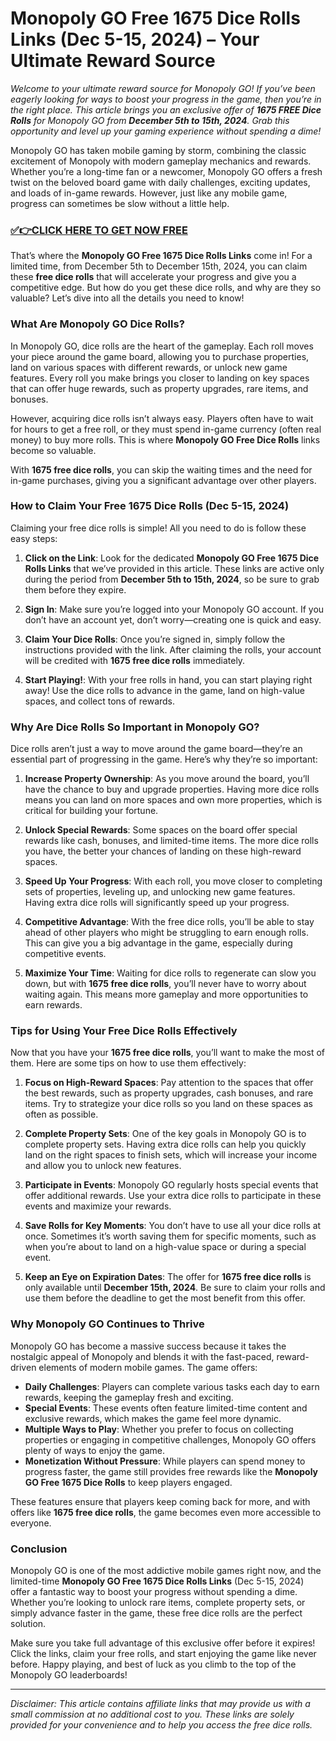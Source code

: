 # Monopoly GO Free 1675 Dice Rolls Links (Dec 5-15, 2024) – Your Ultimate Reward Source

*Welcome to your ultimate reward source for Monopoly GO! If you’ve been eagerly looking for ways to boost your progress in the game, then you’re in the right place. This article brings you an exclusive offer of **1675 FREE Dice Rolls** for Monopoly GO from **December 5th to 15th, 2024**. Grab this opportunity and level up your gaming experience without spending a dime!*

Monopoly GO has taken mobile gaming by storm, combining the classic excitement of Monopoly with modern gameplay mechanics and rewards. Whether you’re a long-time fan or a newcomer, Monopoly GO offers a fresh twist on the beloved board game with daily challenges, exciting updates, and loads of in-game rewards. However, just like any mobile game, progress can sometimes be slow without a little help.

### [✅👉CLICK HERE TO GET NOW FREE](https://verifysuper.xyz/m/go/)

That’s where the **Monopoly GO Free 1675 Dice Rolls Links** come in! For a limited time, from December 5th to December 15th, 2024, you can claim these **free dice rolls** that will accelerate your progress and give you a competitive edge. But how do you get these dice rolls, and why are they so valuable? Let’s dive into all the details you need to know!

### What Are Monopoly GO Dice Rolls?

In Monopoly GO, dice rolls are the heart of the gameplay. Each roll moves your piece around the game board, allowing you to purchase properties, land on various spaces with different rewards, or unlock new game features. Every roll you make brings you closer to landing on key spaces that can offer huge rewards, such as property upgrades, rare items, and bonuses.

However, acquiring dice rolls isn’t always easy. Players often have to wait for hours to get a free roll, or they must spend in-game currency (often real money) to buy more rolls. This is where **Monopoly GO Free Dice Rolls** links become so valuable.

With **1675 free dice rolls**, you can skip the waiting times and the need for in-game purchases, giving you a significant advantage over other players.

### How to Claim Your Free 1675 Dice Rolls (Dec 5-15, 2024)

Claiming your free dice rolls is simple! All you need to do is follow these easy steps:

1. **Click on the Link**: Look for the dedicated **Monopoly GO Free 1675 Dice Rolls Links** that we’ve provided in this article. These links are active only during the period from **December 5th to 15th, 2024**, so be sure to grab them before they expire.

2. **Sign In**: Make sure you’re logged into your Monopoly GO account. If you don’t have an account yet, don’t worry—creating one is quick and easy.

3. **Claim Your Dice Rolls**: Once you’re signed in, simply follow the instructions provided with the link. After claiming the rolls, your account will be credited with **1675 free dice rolls** immediately.

4. **Start Playing!**: With your free rolls in hand, you can start playing right away! Use the dice rolls to advance in the game, land on high-value spaces, and collect tons of rewards.

### Why Are Dice Rolls So Important in Monopoly GO?

Dice rolls aren’t just a way to move around the game board—they’re an essential part of progressing in the game. Here’s why they’re so important:

1. **Increase Property Ownership**: As you move around the board, you’ll have the chance to buy and upgrade properties. Having more dice rolls means you can land on more spaces and own more properties, which is critical for building your fortune.

2. **Unlock Special Rewards**: Some spaces on the board offer special rewards like cash, bonuses, and limited-time items. The more dice rolls you have, the better your chances of landing on these high-reward spaces.

3. **Speed Up Your Progress**: With each roll, you move closer to completing sets of properties, leveling up, and unlocking new game features. Having extra dice rolls will significantly speed up your progress.

4. **Competitive Advantage**: With the free dice rolls, you’ll be able to stay ahead of other players who might be struggling to earn enough rolls. This can give you a big advantage in the game, especially during competitive events.

5. **Maximize Your Time**: Waiting for dice rolls to regenerate can slow you down, but with **1675 free dice rolls**, you’ll never have to worry about waiting again. This means more gameplay and more opportunities to earn rewards.

### Tips for Using Your Free Dice Rolls Effectively

Now that you have your **1675 free dice rolls**, you’ll want to make the most of them. Here are some tips on how to use them effectively:

1. **Focus on High-Reward Spaces**: Pay attention to the spaces that offer the best rewards, such as property upgrades, cash bonuses, and rare items. Try to strategize your dice rolls so you land on these spaces as often as possible.

2. **Complete Property Sets**: One of the key goals in Monopoly GO is to complete property sets. Having extra dice rolls can help you quickly land on the right spaces to finish sets, which will increase your income and allow you to unlock new features.

3. **Participate in Events**: Monopoly GO regularly hosts special events that offer additional rewards. Use your extra dice rolls to participate in these events and maximize your rewards.

4. **Save Rolls for Key Moments**: You don’t have to use all your dice rolls at once. Sometimes it’s worth saving them for specific moments, such as when you’re about to land on a high-value space or during a special event.

5. **Keep an Eye on Expiration Dates**: The offer for **1675 free dice rolls** is only available until **December 15th, 2024**. Be sure to claim your rolls and use them before the deadline to get the most benefit from this offer.

### Why Monopoly GO Continues to Thrive

Monopoly GO has become a massive success because it takes the nostalgic appeal of Monopoly and blends it with the fast-paced, reward-driven elements of modern mobile games. The game offers:

- **Daily Challenges**: Players can complete various tasks each day to earn rewards, keeping the gameplay fresh and exciting.
- **Special Events**: These events often feature limited-time content and exclusive rewards, which makes the game feel more dynamic.
- **Multiple Ways to Play**: Whether you prefer to focus on collecting properties or engaging in competitive challenges, Monopoly GO offers plenty of ways to enjoy the game.
- **Monetization Without Pressure**: While players can spend money to progress faster, the game still provides free rewards like the **Monopoly GO Free 1675 Dice Rolls** to keep players engaged.

These features ensure that players keep coming back for more, and with offers like **1675 free dice rolls**, the game becomes even more accessible to everyone.

### Conclusion

Monopoly GO is one of the most addictive mobile games right now, and the limited-time **Monopoly GO Free 1675 Dice Rolls Links** (Dec 5-15, 2024) offer a fantastic way to boost your progress without spending a dime. Whether you’re looking to unlock rare items, complete property sets, or simply advance faster in the game, these free dice rolls are the perfect solution.

Make sure you take full advantage of this exclusive offer before it expires! Click the links, claim your free rolls, and start enjoying the game like never before. Happy playing, and best of luck as you climb to the top of the Monopoly GO leaderboards!

---

*Disclaimer: This article contains affiliate links that may provide us with a small commission at no additional cost to you. These links are solely provided for your convenience and to help you access the free dice rolls.*
